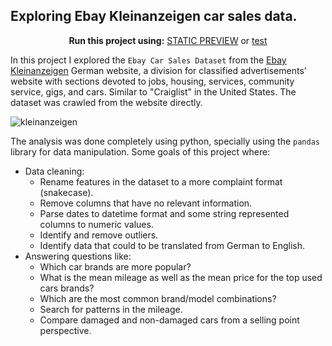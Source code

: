 ## Exploring Ebay Kleinanzeigen car sales data.



 <div align="center">

  **Run this project using:** [STATIC PREVIEW](https://nbviewer.jupyter.org/github/ealvarezj/Data-Science-Portfolio/blob/main/Exploring_Ebay_Car_Sales_Data/Exploring_Ebay_Car_Sales_Data.ipynb) or [test](https://mybinder.org/v2/gh/ealvarezj/binder_env/main?urlpath=git-pull%3Frepo%3Dhttps%253A%252F%252Fgithub.com%252Fealvarezj%252FData-Science-Portfolio%26urlpath%3Dtree%252FData-Science-Portfolio%252FExploring_Ebay_Car_Sales_Data%252FExploring_Ebay_Car_Sales_Data.ipynb%26branch%3Dmain)

</div>

<!-- ![sql](https://mybinder.org/badge_logo.svg) -->

In this project I explored the `Ebay Car Sales Dataset` from the [Ebay Kleinanzeigen](https://www.ebay-kleinanzeigen.de/) German website, a division for classified advertisements' website with sections devoted to jobs, housing, services, community service, gigs, and cars. Similar to "Craiglist" in the United States. The dataset was crawled from the website directly. 

![kleinanzeigen](/DataScience-Portfolio/images/kleinanzeigen.png)

The analysis was done completely using python, specially using the `pandas` library for data manipulation. Some goals of this project where:

- Data cleaning:
  - Rename features in the dataset to a more complaint format (snakecase).
  - Remove columns that have no relevant information.
  - Parse dates to datetime format and some string represented columns to numeric values.
  - Identify and remove outliers.
  - Identify data that could to be translated from German to English. 
- Answering questions like:
  - Which car brands are more popular?
  - What is the mean mileage as well as the mean price for the top used cars brands?
  - Which are the most common brand/model combinations?
  - Search for patterns in the mileage.
  - Compare damaged and non-damaged cars from a selling point perspective. 
  
